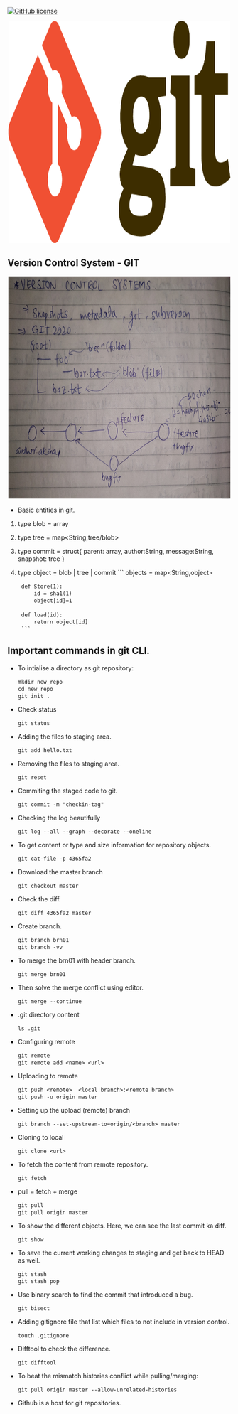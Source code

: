 [![GitHub license](https://img.shields.io/badge/license-MIT-blue.svg)](https://github.com/akshaychaudhari/cheatsheets-notes/blob/master/LICENSE)

<p align="center">
  <img width="500" height="500" src="img/git.png">
</p>

## Version Control System - GIT
<p align="center">
  <img width="500" height="500" src="img/git_branches.jpg">
</p>

* Basic entities in git.
1. type blob = array<byte>
2. type tree = map<String,tree/blob>
3. type commit = struct{
				parent: array<commit>,
				author:String,
				message:String,
				snapshot: tree
				}
4. type object = blob | tree | commit
		```
		objects = map<String,object>

		def Store(1):
			id = sha1(1)
			object[id]=1

		def load(id):
			return object[id]
		```

## Important commands in git CLI.

* To intialise a directory as git repository:
	```
	mkdir new_repo
	cd new_repo
	git init .
	```
* Check status
	```
	git status
	```
	
* Adding the files to staging area.
	```
	git add hello.txt
	```

* Removing the files to staging area.
	```
	git reset
	```
	
* Commiting the staged code to git.	
	```
	git commit -m "checkin-tag"
	```
	
* Checking the log beautifully
	```
	git log --all --graph --decorate --oneline
	```
		
* To get content or type and size information for repository objects.
	```
	git cat-file -p 4365fa2
	```
	
* Download the master branch
	```
	git checkout master
	```	

* Check the diff.
	```
	git diff 4365fa2 master
	```
	
* Create branch.
	```
	git branch brn01
	git branch -vv
	```	

* To merge the brn01 with  header branch.
	```
	git merge brn01
	```
	
* Then solve the merge conflict using editor.
	```
	git merge --continue
	```

* .git directory content
	```
	ls .git 
	```

* Configuring remote
	```
	git remote
	git remote add <name> <url>
	```

* Uploading to remote
	```
	git push <remote>  <local branch>:<remote branch>
	git push -u origin master
	```

* Setting up the upload (remote) branch
	```
	git branch --set-upstream-to=origin/<branch> master
	```

* Cloning to local
	```
	git clone <url>
	```

* To fetch the content from remote repository.
	```
	git fetch
	```

* pull = fetch + merge
	```
	git pull
	git pull origin master
	```

*  To show the different objects. Here, we can see the last commit ka diff.
	```
	git show
	```

* To save the current working changes to staging and get back to HEAD as well.
	```
	git stash
	git stash pop
	```

* Use binary search to find the commit that introduced a bug.
	```
	git bisect
	```

* Adding gitignore file that list which files to not include in version control.
	```
	touch .gitignore
	```

* Difftool to check the difference.
	```
	git difftool
	```


* To beat the mismatch histories conflict while pulling/merging:
	```
	git pull origin master --allow-unrelated-histories
	```
* Github is a host for git repositories.